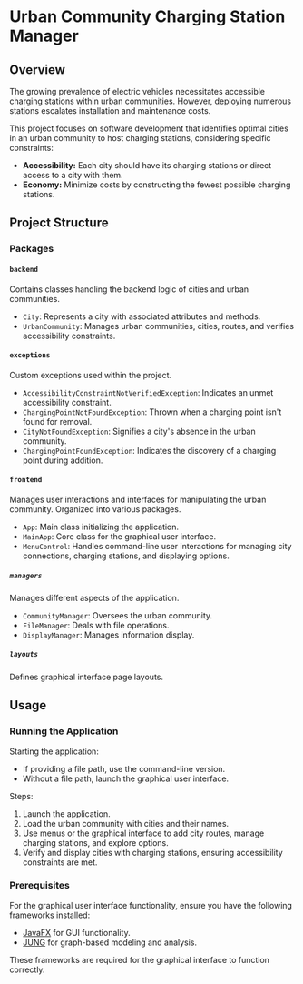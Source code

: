 # Urban Community Charging Station Manager

## Overview

The growing prevalence of electric vehicles necessitates accessible charging stations within urban communities. However, deploying numerous stations escalates installation and maintenance costs.

This project focuses on software development that identifies optimal cities in an urban community to host charging stations, considering specific constraints:
- **Accessibility:** Each city should have its charging stations or direct access to a city with them.
- **Economy:** Minimize costs by constructing the fewest possible charging stations.

## Project Structure

### Packages

#### `backend`

Contains classes handling the backend logic of cities and urban communities.

- `City`: Represents a city with associated attributes and methods.
- `UrbanCommunity`: Manages urban communities, cities, routes, and verifies accessibility constraints.

#### `exceptions`

Custom exceptions used within the project.

- `AccessibilityConstraintNotVerifiedException`: Indicates an unmet accessibility constraint.
- `ChargingPointNotFoundException`: Thrown when a charging point isn't found for removal.
- `CityNotFoundException`: Signifies a city's absence in the urban community.
- `ChargingPointFoundException`: Indicates the discovery of a charging point during addition.

#### `frontend`

Manages user interactions and interfaces for manipulating the urban community. Organized into various packages.

- `App`: Main class initializing the application.
- `MainApp`: Core class for the graphical user interface.
- `MenuControl`: Handles command-line user interactions for managing city connections, charging stations, and displaying options.

##### `managers`

Manages different aspects of the application.

- `CommunityManager`: Oversees the urban community.
- `FileManager`: Deals with file operations.
- `DisplayManager`: Manages information display.

##### `layouts`

Defines graphical interface page layouts.

## Usage

### Running the Application

Starting the application:
- If providing a file path, use the command-line version.
- Without a file path, launch the graphical user interface.

Steps:
1. Launch the application.
2. Load the urban community with cities and their names.
3. Use menus or the graphical interface to add city routes, manage charging stations, and explore options.
4. Verify and display cities with charging stations, ensuring accessibility constraints are met.

### Prerequisites

For the graphical user interface functionality, ensure you have the following frameworks installed:
- [JavaFX](https://openjfx.io/) for GUI functionality.
- [JUNG](http://jung.sourceforge.net/) for graph-based modeling and analysis.

These frameworks are required for the graphical interface to function correctly.